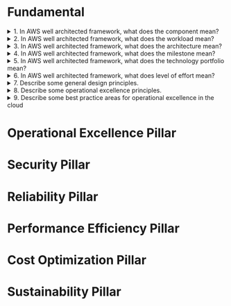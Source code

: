 # Fundamental
<details>
<summary>
1. In AWS well architected framework, what does the component mean?
</summary>

A component is the code, configuration,and AWS Resources that together deliver against a requirement. A component is often the unit of technical ownership, and is decoupled from other components.
</details>

<details>
<summary>
2. In AWS well architected framework, what does the workload mean?
</summary>

The term workload is used to identify a set of components that together deliver business value. A workload is usually the level of detail that business and technology leaders communicate about.
</details>

<details>
<summary>
3. In AWS well architected framework, what does the architecture mean?
</summary>

We think about architecture as being how components work together in a workload. How components communicate and interact is often the focus of architecture diagrams.
</details>

<details>
<summary>
4. In AWS well architected framework, what does the milestone mean?
</summary>

Milestones mark key changes in your architecture as it evolves throughout the product lifecycle(design, implementation, testing, go live, and in production).
</details>

<details>
<summary>
5. In AWS well architected framework, what does the technology portfolio mean?
</summary>

Within an organization the technology portfolio is the collection of workloads that are required for the business to operate.
</details>

<details>
<summary>
6. In AWS well architected framework, what does level of effort mean?
</summary>

The level of effort is categorizing the amount of time, effort, and complexity a task requires for implementation. Each organization needs to consider the size and expertise of the team and the complexity of the workload for additional context to properly categorize the level of effort for the organization.
* High: The work might take multiple weeks or multiple months. This could be broken out into multiple stories, releases, and tasks.
* Medium: The work might take multiple days or multiple weeks. This could be broken out into multiple releases and tasks.
* Low: The work might take multiple hours or multiple days. This could be broken out into multiple tasks.
</details>

<details>
<summary>
7. Describe some general design principles.
</summary>

* **Stop guessing your capacity needs**
  * If you make a poor capacity decision when deploying a workload,you might end up sitting on expensive idle resources or dealing with the performance implications of limited capacity. With cloud computing, these problems can go away. You can use as much or as little capacity as you need, and scale up and down automatically.
* **Test systems at production scale**
  * In the cloud, you can create a production-scale test environment on demand, complete your testing, and then decommission the resources.Because you only pay for the test environment when it's running, you can simulate your live environment for a fraction of the cost of testing on premises.
* **Automate with architectural experimentation in mind**
  *  Automation permits you to create and replicate your workloads at low cost and avoid the expense of manual effort. You can track changes to your automation, audit the impact, and revert to previous parameters when necessary.
* **Consider evolutionary architectures**
  * In a traditional environment, architectural decisions are often implemented as static, onetime events, with a few major versions of a system during its lifetime. As a business and its context continue to evolve, these initial decisions might hinder the system's ability to deliver changing business requirements. In the cloud, the capability to automate and test on demand lowers the risk of impact from design changes. This permits systems to evolve over time so that businesses can take advantage of innovations as a standard practice.
* **Drive architectures using data**
  * In the cloud, you can collect data on how your architectural choices affect the behavior of your workload. This lets you make fact-based decisions on how to improve your workload. Your cloud infrastructure is code, so you can use that data to inform your architecture choices and improvements over time.
* **Improve through game days**
  * Test how your architecture and processes perform by regularly scheduling game days to simulate events in production. This will help you understand where improvements can be made and can help develop organizational experience in dealing with events.
</details>

<details>
<summary>
8. Describe some operational excellence principles.
</summary>

* **Perform operations as code**
  * In the cloud, you can apply the same engineering discipline that you use for application code to your entire environment. You can define your entire workload (applications, infrastructure) as code and update it with code. You can implement your operations procedures as code and automate their run process by initiating them in response to events. By performing operations as code, you limit human error and achieve consistent responses to events.
* **Make frequent, small, reversible changes**
  * Design workloads to permit components to be updated regularly. Make changes in small increments that can be reversed if they fail (without affecting customers when possible).
* **Refine operations procedures frequently**
  * As you use operations procedures, look for opportunities to improve them. As you evolve your workload, evolve your procedures appropriately. Set up regular game days to review and validate that all procedures are effective and that teams are familiar with them.
* **Anticipate failure**
  * Perform “pre-mortem” exercises to identify potential sources of failure so that they can be removed or mitigated. Test your failure scenarios and validate your understanding of their impact. Test your response procedures to verify that they are effective, and that teams are familiar with their process. Set up regular game days to test workloads and team responses to simulated events.
* **Learn from all operational failures**
  * Drive improvement through lessons learned from all operational events and failures. Share what is learned across teams and through the entire organization.
</details>

<details>
<summary>
9. Describe some best practice areas for operational excellence in the cloud
</summary>


</details>

# Operational Excellence Pillar

# Security Pillar

# Reliability Pillar

# Performance Efficiency Pillar

# Cost Optimization Pillar

# Sustainability Pillar